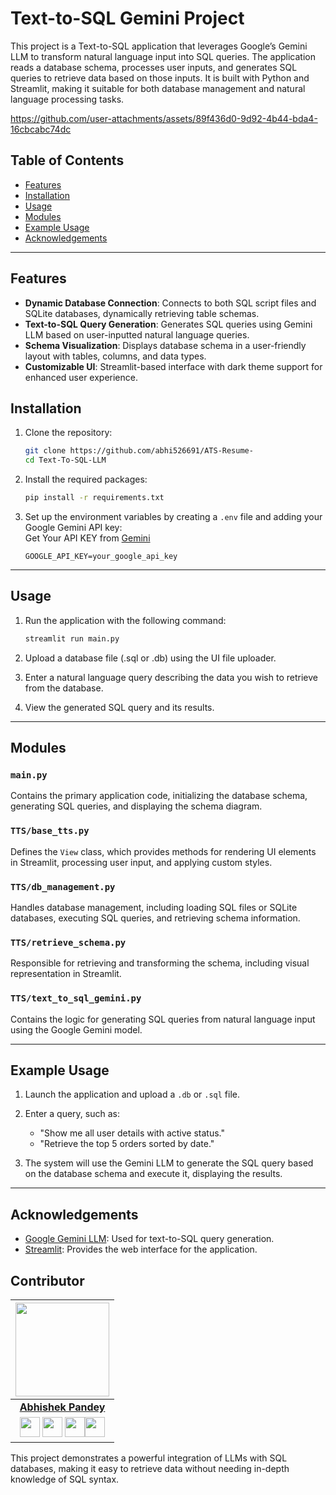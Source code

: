 # Text-to-SQL Gemini Project

This project is a Text-to-SQL application that leverages Google’s Gemini LLM to transform natural language input into SQL queries. The application reads a database schema, processes user inputs, and generates SQL queries to retrieve data based on those inputs. It is built with Python and Streamlit, making it suitable for both database management and natural language processing tasks.



https://github.com/user-attachments/assets/89f436d0-9d92-4b44-bda4-16cbcabc74dc


## Table of Contents

- [Features](#features)
- [Installation](#installation)
- [Usage](#usage)
- [Modules](#modules)
- [Example Usage](#example-usage)
- [Acknowledgements](#acknowledgements)

---

## Features

- **Dynamic Database Connection**: Connects to both SQL script files and SQLite databases, dynamically retrieving table schemas.
- **Text-to-SQL Query Generation**: Generates SQL queries using Gemini LLM based on user-inputted natural language queries.
- **Schema Visualization**: Displays database schema in a user-friendly layout with tables, columns, and data types.
- **Customizable UI**: Streamlit-based interface with dark theme support for enhanced user experience.

## Installation

1. Clone the repository:

   ```bash
   git clone https://github.com/abhi526691/ATS-Resume-
   cd Text-To-SQL-LLM
   ```

2. Install the required packages:

   ```bash
   pip install -r requirements.txt
   ```

3. Set up the environment variables by creating a `.env` file and adding your Google Gemini API key:<br>
   Get Your API KEY from [Gemini](https://ai.google.dev/gemini-api/docs/api-key)

   ```
   GOOGLE_API_KEY=your_google_api_key
   ```

---

## Usage

1. Run the application with the following command:

   ```bash
   streamlit run main.py
   ```

2. Upload a database file (.sql or .db) using the UI file uploader.
3. Enter a natural language query describing the data you wish to retrieve from the database.
4. View the generated SQL query and its results.

---

## Modules

### `main.py`

Contains the primary application code, initializing the database schema, generating SQL queries, and displaying the schema diagram.

### `TTS/base_tts.py`

Defines the `View` class, which provides methods for rendering UI elements in Streamlit, processing user input, and applying custom styles.

### `TTS/db_management.py`

Handles database management, including loading SQL files or SQLite databases, executing SQL queries, and retrieving schema information.

### `TTS/retrieve_schema.py`

Responsible for retrieving and transforming the schema, including visual representation in Streamlit.

### `TTS/text_to_sql_gemini.py`

Contains the logic for generating SQL queries from natural language input using the Google Gemini model.

---

## Example Usage

1. Launch the application and upload a `.db` or `.sql` file.
2. Enter a query, such as:

   - "Show me all user details with active status."
   - "Retrieve the top 5 orders sorted by date."

3. The system will use the Gemini LLM to generate the SQL query based on the database schema and execute it, displaying the results.

---

## Acknowledgements

- [Google Gemini LLM](https://cloud.google.com/): Used for text-to-SQL query generation.
- [Streamlit](https://streamlit.io/): Provides the web interface for the application.

## Contributor

<p align="center">

|                                                                                                                                                                                                                   <a href="https://github.com/abhi526691"><img src="https://avatars.githubusercontent.com/abhi526691" width="150px" height="150px" /></a>                                                                                                                                                                                                                    |
| :--------------------------------------------------------------------------------------------------------------------------------------------------------------------------------------------------------------------------------------------------------------------------------------------------------------------------------------------------------------------------------------------------------------------------------------------------------------------------------------------------------------------------------------------------------------------------: |
|                                                                                                                                                                                                                                                             **[Abhishek Pandey](https://github.com/abhi526691)**                                                                                                                                                                                                                                                              |
| <a href="https://github.com/abhi526691"><img src="https://cdn.iconscout.com/icon/free/png-256/github-108-438008.png" width="32px" height="32px"></a> <a href="https://www.instagram.com/_abhishek__pandey___/"><img src="https://cdn.iconscout.com/icon/free/png-512/free-instagram-216-721958.png" width="32px" height="32px"></a> <a href="https://www.linkedin.com/in/abhishek-pandey-1515aa171/"><img src="https://i.ibb.co/Kx2GSrT/linkedin.png" width="32px" height="32px"></a><a href="https://www.facebook.com/abhishek10548"><img src="https://cdn.iconscout.com/icon/free/png-512/free-facebook-263-721950.png" width="32px" height="32px"></a> |

This project demonstrates a powerful integration of LLMs with SQL databases, making it easy to retrieve data without needing in-depth knowledge of SQL syntax.
